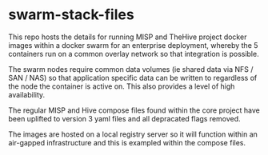 # swarm-stack-files

This repo hosts the details for running MISP and TheHive project docker images within a docker swarm for an enterprise deployment, whereby the 5 containers run on a common overlay network so that integration is possible.

The swarm nodes require common data volumes (ie shared data via NFS / SAN / NAS) so that application specific data can be written to regardless of the node the container is active on. This also provides a level of high availability.

The regular MISP and Hive compose files found within the core project have been uplifted to version 3 yaml files and all depracated flags removed. 

The images are hosted on a local registry server so it will function within an air-gapped infrastructure and this is exampled within the compose files.


